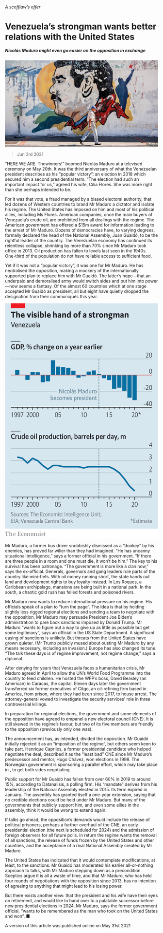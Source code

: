 ###### A scofflaw’s offer

# Venezuela’s strongman wants better relations with the United States 

##### Nicolás Maduro might even go easier on the opposition in exchange 

![image](images/20210605_amp001.jpg) 

> Jun 3rd 2021 

“HERE WE ARE. Thewinners!” boomed Nicolás Maduro at a televised ceremony on May 20th. It was the third anniversary of what the Venezuelan president describes as his “popular victory”: an election in 2018 which secured him a second presidential term. “The election had such an important impact for us,” agreed his wife, Cilia Flores. She was more right than she perhaps intended to be.

For it was that vote, a fraud managed by a biased electoral authority, that led dozens of Western countries to brand Mr Maduro a dictator and isolate his regime. The United States has imposed  on him and most of his political allies, including Ms Flores. American companies, once the main buyers of Venezuela’s crude oil, are prohibited from all dealings with the regime. The American government has offered a $15m award for information leading to the arrest of Mr Maduro. Dozens of democracies have, to varying degrees, formally declared the head of the National Assembly, Juan Guaidó, to be the rightful leader of the country. The Venezuelan economy has continued its relentless collapse, shrinking by more than 70% since Mr Maduro took office in 2013. Oil production has fallen to levels last seen in the 1940s. One-third of the population do not have reliable access to sufficient food.


Yet if it was not a “popular victory”, it was one for Mr Maduro. He has neutralised the opposition, making a mockery of the internationally supported plan to replace him with Mr Guaidó. The latter’s hope—that an underpaid and demoralised army would switch sides and put him into power—now seems a fantasy. Of the almost 60 countries which at one stage accepted Mr Guaidó as president, all but eight have quietly dropped the designation from their communiqués this year.

![image](images/20210605_amc445.png) 


Mr Maduro, a former bus driver snobbishly dismissed as a “donkey” by his enemies, has proved far wilier than they had imagined. “He has uncanny situational intelligence,” says a former official in his government. “If there are three people in a room and one must die, it won’t be him.” The key to his survival has been patronage. “The government is more like a clan now,” says the ex-official. Generals, governors and gang leaders rule parts of the country like mini-fiefs. With oil money running short, the state hands out land and development rights to buy loyalty instead. In Los Roques, a Caribbean archipelago, mansions are being built in a national park. In the south, a chaotic gold rush has felled forests and poisoned rivers.

Mr Maduro now wants to reduce international pressure on his regime. His officials speak of a plan to “turn the page”. The idea is that by holding slightly less rigged regional elections and sending a team to negotiate with the opposition, Mr Maduro may persuade President Joe Biden’s administration to pare back sanctions imposed by Donald Trump. Mr Maduro “wants to figure out a way to give up as little as possible but get some legitimacy”, says an official in the US State Department. A significant easing of sanctions is unlikely. But threats from the United States have grown quieter. (Mr Trump publicly mused about ousting Mr Maduro by any means necessary, including an invasion.) Europe has also changed its tune. “The talk these days is of regime improvement, not regime change,” says a diplomat.

After denying for years that Venezuela faces a humanitarian crisis, Mr Maduro agreed in April to allow the UN’s World Food Programme into the country to feed children. He hosted the WFP’s boss, David Beasley (an American) in Caracas, the capital. Eleven days later the government transferred six former executives of Citgo, an oil-refining firm based in America, from prison, where they had been since 2017, to house arrest. The attorney-general vowed to investigate the security services’ role in three controversial killings.

In preparation for regional elections, the government and some elements of the opposition have agreed to empanel a new electoral council (CNE). It is still skewed in the regime’s favour, but two of its five members are friendly to the opposition (previously only one was).

The announcement has, as intended, divided the opposition. Mr Guaidó initially rejected it as an “imposition of the regime”, but others seem keen to take part. Henrique Capriles, a former presidential candidate who helped negotiate the deal, described it as the “least bad” CNE since Mr Maduro’s predecessor and mentor, Hugo Chávez, won elections in 1998. The Norwegian government is sponsoring a parallel effort, which may take place in , to get both sides negotiating.

Public support for Mr Guaidó has fallen from over 60% in 2019 to around 15%, according to Datanalisis, a polling firm. His “mandate” derives from his leadership of the National Assembly elected in 2015. Its term expired in January. The assembly has granted itself a one-year extension, saying that no credible elections could be held under Mr Maduro. But many of the governments that publicly support him, and even some allies in the assembly, think it would be wrong to extend again.

If talks go ahead, the opposition’s demands would include the release of political prisoners, perhaps a further overhaul of the CNE, an early presidential election (the next is scheduled for 2024) and the admission of foreign observers for all future polls. In return the regime wants the removal of all sanctions, the release of funds frozen by the United States and other countries, and the acceptance of a rival National Assembly created by Mr Maduro.

The United States has indicated that it would contemplate modifications, at least, to the sanctions. Mr Guaidó has moderated his earlier all-or-nothing approach to talks, with Mr Maduro stepping down as a precondition. Sceptics argue it is all a waste of time, and that Mr Maduro, who has held four rounds of negotiations with the opposition since 2013, has no intention of agreeing to anything that might lead to his losing power.

But there exists another view: that the president and his wife have their eyes on retirement, and would like to hand over to a palatable successor before new presidential elections in 2024. Mr Maduro, says the former government official, “wants to be remembered as the man who took on the United States and won”. ■

A version of this article was published online on May 31st 2021

